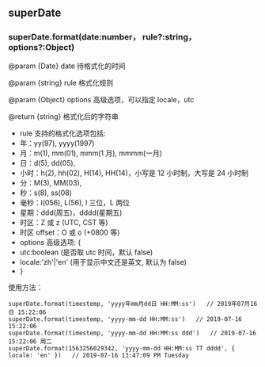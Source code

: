 ## superDate

### superDate.format(date:number， rule?:string， options?:Object)

@param {Date} date 待格式化的时间

@param {string} rule 格式化规则

@param {Object} options 高级选项，可以指定 locale，utc

@return {string} 格式化后的字符串

- rule 支持的格式化选项包括:
- 年：yy(97), yyyy(1997)
- 月：m(1), mm(01), mmm(1 月), mmmm(一月)
- 日：d(5), dd(05),
- 小时：h(2), hh(02), H(14), HH(14)，小写是 12 小时制，大写是 24 小时制
- 分：M(3), MM(03),
- 秒：s(8), ss(08)
- 毫秒：l(056), L(56), l 三位，L 两位
- 星期：ddd(周五)，dddd(星期五)
- 时区：Z 或 z (UTC, CST 等)
- 时区 offset：O 或 o (+0800 等)
- options 高级选项:
  {
- utc:boolean (是否取 utc 时间，默认 false)
- locale:'zh'|'en' (用于显示中文还是英文, 默认为 false)
- }

使用方法：

```
superDate.format(timestemp, 'yyyy年mm月dd日 HH:MM:ss')   // 2019年07月16日 15:22:06
superDate.format(timestemp, 'yyyy-mm-dd HH:MM:ss')   // 2019-07-16 15:22:06
superDate.format(timestemp, 'yyyy-mm-dd HH:MM:ss ddd')   // 2019-07-16 15:22:06 周二
superDate.format(1563256029342, 'yyyy-mm-dd HH:MM:ss TT dddd', { locale: 'en' })   // 2019-07-16 13:47:09 PM Tuesday
```
